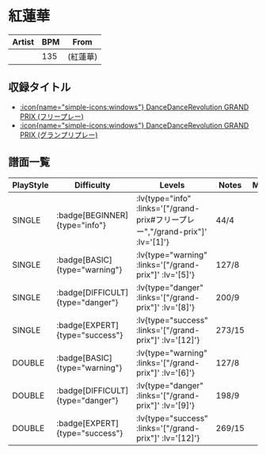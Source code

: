 # 紅蓮華

|Artist|BPM|From|
|------|---|----|
||135|(紅蓮華)|

## 収録タイトル

- [ :icon{name="simple-icons:windows"} DanceDanceRevolution GRAND PRIX (フリープレー)](/grand-prix#フリープレー)
- [ :icon{name="simple-icons:windows"} DanceDanceRevolution GRAND PRIX (グランプリプレー)](/grand-prix)

## 譜面一覧

|PlayStyle|Difficulty|Levels|Notes|Movie|
|---------|----------|------|-----|-----|
|SINGLE| :badge[BEGINNER]{type="info"} | :lv{type="info" :links='["/grand-prix#フリープレー","/grand-prix"]' :lv='[1]'} |44/4||
|SINGLE| :badge[BASIC]{type="warning"} | :lv{type="warning" :links='["/grand-prix"]' :lv='[5]'} |127/8||
|SINGLE| :badge[DIFFICULT]{type="danger"} | :lv{type="danger" :links='["/grand-prix"]' :lv='[8]'} |200/9||
|SINGLE| :badge[EXPERT]{type="success"} | :lv{type="success" :links='["/grand-prix"]' :lv='[12]'} |273/15||
|DOUBLE| :badge[BASIC]{type="warning"} | :lv{type="warning" :links='["/grand-prix"]' :lv='[6]'} |127/8||
|DOUBLE| :badge[DIFFICULT]{type="danger"} | :lv{type="danger" :links='["/grand-prix"]' :lv='[9]'} |198/9||
|DOUBLE| :badge[EXPERT]{type="success"} | :lv{type="success" :links='["/grand-prix"]' :lv='[12]'} |269/15||
